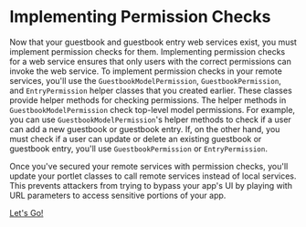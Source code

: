 # Implementing Permission Checks [](id=implementing-permission-checks)

Now that your guestbook and guestbook entry web services exist, you must 
implement permission checks for them. Implementing permission checks for a web 
service ensures that only users with the correct permissions can invoke the web 
service. To implement permission checks in your remote services, you'll use the 
`GuestbookModelPermission`, `GuestbookPermission`, and `EntryPermission` helper 
classes that you created earlier. These classes provide helper methods for 
checking permissions. The helper methods in `GuestbookModelPermission` check 
top-level model permissions. For example, you can use 
`GuestbookModelPermission`'s helper methods to check if a user can add a new 
guestbook or guestbook entry. If, on the other hand, you must check if a user 
can update or delete an existing guestbook or guestbook entry, you'll use 
`GuestbookPermission` or `EntryPermission`. 

Once you've secured your remote services with permission checks, you'll update
your portlet classes to call remote services instead of local services. This 
prevents attackers from trying to bypass your app's UI by playing with URL 
parameters to access sensitive portions of your app. 

<a class="go-link btn btn-primary" href="/develop/tutorials/-/knowledge_base/7-0/implementing-permission-checks-at-the-service-layer">Let's Go!<span class="icon-circle-arrow-right"></span></a>
